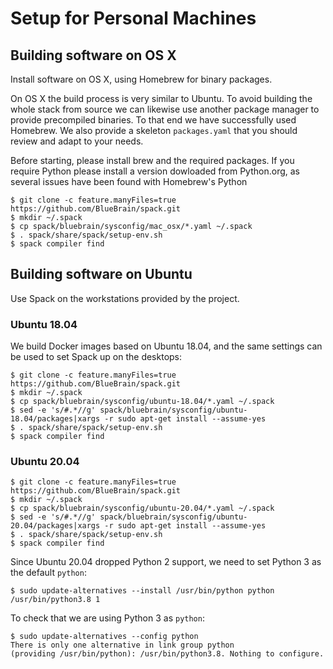 # Setup for Personal Machines

## Building software on OS X

Install software on OS X, using Homebrew for binary packages.

On OS X the build process is very similar to Ubuntu. To avoid building
the whole stack from source we can likewise use another package manager to provide precompiled binaries.
To that end we have successfully used Homebrew. We also provide a skeleton 
`packages.yaml` that you should review and adapt to your needs.

Before starting, please install brew and the required packages.
If you require Python please install a version dowloaded from
Python.org, as several issues have been found with Homebrew's Python

    $ git clone -c feature.manyFiles=true https://github.com/BlueBrain/spack.git
    $ mkdir ~/.spack
    $ cp spack/bluebrain/sysconfig/mac_osx/*.yaml ~/.spack
    $ . spack/share/spack/setup-env.sh
    $ spack compiler find

## Building software on Ubuntu

Use Spack on the workstations provided by the project.

### Ubuntu 18.04

We build Docker images based on Ubuntu 18.04, and the same settings can be
used to set Spack up on the desktops:

    $ git clone -c feature.manyFiles=true https://github.com/BlueBrain/spack.git
    $ mkdir ~/.spack
    $ cp spack/bluebrain/sysconfig/ubuntu-18.04/*.yaml ~/.spack
    $ sed -e 's/#.*//g' spack/bluebrain/sysconfig/ubuntu-18.04/packages|xargs -r sudo apt-get install --assume-yes
    $ . spack/share/spack/setup-env.sh
    $ spack compiler find

### Ubuntu 20.04

    $ git clone -c feature.manyFiles=true https://github.com/BlueBrain/spack.git
    $ mkdir ~/.spack
    $ cp spack/bluebrain/sysconfig/ubuntu-20.04/*.yaml ~/.spack
    $ sed -e 's/#.*//g' spack/bluebrain/sysconfig/ubuntu-20.04/packages|xargs -r sudo apt-get install --assume-yes
    $ . spack/share/spack/setup-env.sh
    $ spack compiler find

Since Ubuntu 20.04 dropped Python 2 support, we need to set Python 3 as the
default `python`:

    $ sudo update-alternatives --install /usr/bin/python python /usr/bin/python3.8 1

To check that we are using Python 3 as `python`:

    $ sudo update-alternatives --config python
    There is only one alternative in link group python
    (providing /usr/bin/python): /usr/bin/python3.8. Nothing to configure.
